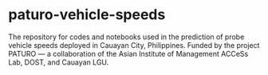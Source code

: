 # paturo-vehicle-speeds
The repository for codes and notebooks used in the prediction of probe vehicle speeds deployed in Cauayan City, Philippines. Funded by the project PATURO &mdash; a collaboration of the Asian Institute of Management ACCeSs Lab, DOST, and Cauayan LGU.
